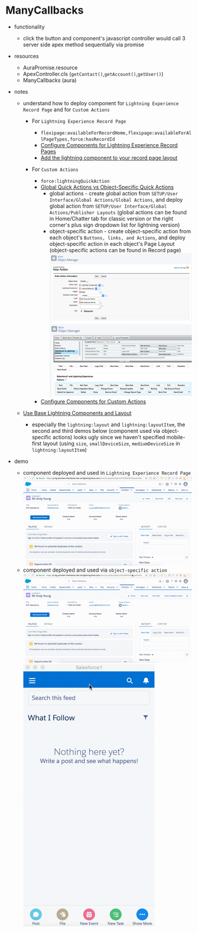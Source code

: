 # ManyCallbacks

* functionality
  * click the button and component's javascript controller would call 3 server side apex method sequentially via promise

* resources
  * AuraPromise.resource
  * ApexController.cls (`getContact()`,`getAccount()`,`getUser()`)
  * ManyCallbacks (aura)

* notes
  * understand how to deploy component for `Lightning Experience Record Page` and for `Custom Actions`

    * For `Lightning Experience Record Page`
      * `flexipage:availableForRecordHome,flexipage:availableForAllPageTypes,force:hasRecordId`
      * [Configure Components for Lightning Experience Record Pages](https://developer.salesforce.com/docs/atlas.en-us.lightning.meta/lightning/components_config_for_app_builder_record_home.htm)
      * [Add the lightning component to your record page layout](http://www.forcewizard.com/blog/adding-lightning-components-lightning-experience)
      
    * For `Custom Actions`
      * `force:lightningQuickAction`
      * [Global Quick Actions vs Object-Specific Quick Actions](https://trailhead.salesforce.com/modules/salesforce1_mobile_app)
        * global actions - create global action from `SETUP/User Interface/Global Actions/Global Actions`, and deploy global action from `SETUP/User Interface/Global Actions/Publisher Layouts` (global actions can be found in Home/Chatter tab for classic version or the right corner's plus sign dropdown list for lightning version)
        * object-specific action - create object-specific action from each object's `Buttons, links, and Actions`, and deploy object-specific action in each object's Page Layout (object-specific actions can be found in Record page)
        ![1.png](/screenshots/manycallbacks/1.png)
        ![2.png](/screenshots/manycallbacks/2.png)
      * [Configure Components for Custom Actions](https://developer.salesforce.com/docs/atlas.en-us.lightning.meta/lightning/components_using_lex_s1_config_action.htm)

  * [Use Base Lightning Components and Layout](https://developer.salesforce.com/docs/atlas.en-us.lightning.meta/lightning/lightning_overview.htm)
    * especially the `lightning:layout` and `lightning:layoutItem`, the second and third demos below (component used via object-specific actions) looks ugly since we haven't specified mobile-first layout (using `size`, `smallDeviceSize`, `mediumDeviceSize` in `lightning:layoutItem`)

* demo
  * component deployed and used in `Lightning Experience Record Page`
    ![1.gif](/screenshots/manycallbacks/1.gif)
  * component deployed and used via `object-specific action`
    ![2.gif](/screenshots/manycallbacks/2.gif)
    ![3.gif](/screenshots/manycallbacks/3.gif)
